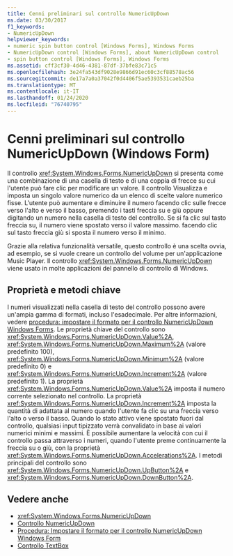 ```yaml
---
title: Cenni preliminari sul controllo NumericUpDown
ms.date: 03/30/2017
f1_keywords:
- NumericUpDown
helpviewer_keywords:
- numeric spin button control [Windows Forms], Windows Forms
- NumericUpDown control [Windows Forms], about NumericUpDown control
- spin button control [Windows Forms], Windows Forms
ms.assetid: cff3cf30-4d46-4381-87df-37bfe83c71c5
ms.openlocfilehash: 3e24fa543df9028e9866d91ec60c3cf88578ac56
ms.sourcegitcommit: de17a7a0a37042f0d4406f5ae5393531caeb25ba
ms.translationtype: MT
ms.contentlocale: it-IT
ms.lasthandoff: 01/24/2020
ms.locfileid: "76740795"
---
```

# <a name="numericupdown-control-overview-windows-forms"></a>Cenni preliminari sul controllo NumericUpDown (Windows Form)
Il controllo <xref:System.Windows.Forms.NumericUpDown> si presenta come una combinazione di una casella di testo e di una coppia di frecce su cui l'utente può fare clic per modificare un valore. Il controllo Visualizza e imposta un singolo valore numerico da un elenco di scelte valore numerico fisse. L'utente può aumentare e diminuire il numero facendo clic sulle frecce verso l'alto e verso il basso, premendo i tasti freccia su e giù oppure digitando un numero nella casella di testo del controllo. Se si fa clic sul tasto freccia su, il numero viene spostato verso il valore massimo. facendo clic sul tasto freccia giù si sposta il numero verso il minimo.  
  
 Grazie alla relativa funzionalità versatile, questo controllo è una scelta ovvia, ad esempio, se si vuole creare un controllo del volume per un'applicazione Music Player. Il controllo <xref:System.Windows.Forms.NumericUpDown> viene usato in molte applicazioni del pannello di controllo di Windows.  
  
## <a name="key-properties-and-methods"></a>Proprietà e metodi chiave  
 I numeri visualizzati nella casella di testo del controllo possono avere un'ampia gamma di formati, incluso l'esadecimale. Per altre informazioni, vedere [procedura: impostare il formato per il controllo NumericUpDown Windows Forms](how-to-set-the-format-for-the-windows-forms-numericupdown-control.md). Le proprietà chiave del controllo sono <xref:System.Windows.Forms.NumericUpDown.Value%2A>, <xref:System.Windows.Forms.NumericUpDown.Maximum%2A> (valore predefinito 100), <xref:System.Windows.Forms.NumericUpDown.Minimum%2A> (valore predefinito 0) e <xref:System.Windows.Forms.NumericUpDown.Increment%2A> (valore predefinito 1). La proprietà <xref:System.Windows.Forms.NumericUpDown.Value%2A> imposta il numero corrente selezionato nel controllo. La proprietà <xref:System.Windows.Forms.NumericUpDown.Increment%2A> imposta la quantità di adattata al numero quando l'utente fa clic su una freccia verso l'alto o verso il basso. Quando lo stato attivo viene spostato fuori dal controllo, qualsiasi input tipizzato verrà convalidato in base ai valori numerici minimi e massimi. È possibile aumentare la velocità con cui il controllo passa attraverso i numeri, quando l'utente preme continuamente la freccia su o giù, con la proprietà <xref:System.Windows.Forms.NumericUpDown.Accelerations%2A>. I metodi principali del controllo sono <xref:System.Windows.Forms.NumericUpDown.UpButton%2A> e <xref:System.Windows.Forms.NumericUpDown.DownButton%2A>.  
  
## <a name="see-also"></a>Vedere anche

- <xref:System.Windows.Forms.NumericUpDown>
- [Controllo NumericUpDown](numericupdown-control-windows-forms.md)
- [Procedura: Impostare il formato per il controllo NumericUpDown Windows Form](how-to-set-the-format-for-the-windows-forms-numericupdown-control.md)
- [Controllo TextBox](textbox-control-windows-forms.md)
